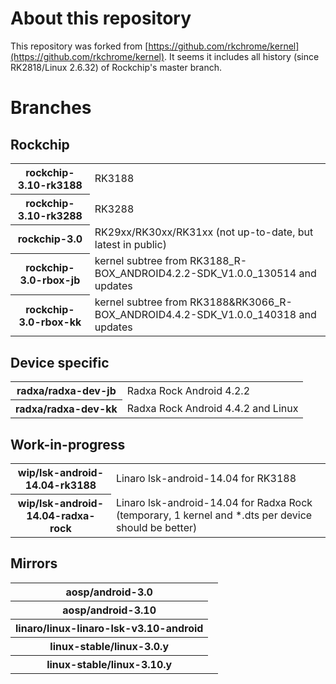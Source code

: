 # About this repository

This repository was forked from [https://github.com/rkchrome/kernel](https://github.com/rkchrome/kernel). It seems it includes all history (since RK2818/Linux 2.6.32) of Rockchip's master branch.

# Branches

## Rockchip

<table>
  <tr>
    <th>rockchip-3.10-rk3188</th>
    <td>RK3188</td>
  </tr>
  <tr>
    <th>rockchip-3.10-rk3288</th>
    <td>RK3288</td>
  </tr>
  <tr>
    <th>rockchip-3.0</th>
    <td>RK29xx/RK30xx/RK31xx (not up-to-date, but latest in public)</td>
  </tr>
  <tr>
    <th>rockchip-3.0-rbox-jb</th>
    <td>kernel subtree from RK3188_R-BOX_ANDROID4.2.2-SDK_V1.0.0_130514 and updates</td>
  </tr>
  <tr>
    <th>rockchip-3.0-rbox-kk</th>
    <td>kernel subtree from RK3188&RK3066_R-BOX_ANDROID4.4.2-SDK_V1.0.0_140318 and updates</td>
  </tr>
</table>

## Device specific

<table>
  <tr>
    <th>radxa/radxa-dev-jb</th>
    <td>Radxa Rock Android 4.2.2</td>
  </tr>
  <tr>
    <th>radxa/radxa-dev-kk</th>
    <td>Radxa Rock Android 4.4.2 and Linux</td>
  </tr>
</table>

## Work-in-progress

<table>
  <tr>
    <th>wip/lsk-android-14.04-rk3188</th>
    <td>Linaro lsk-android-14.04 for RK3188</td>
  </tr>
  <tr>
    <th>wip/lsk-android-14.04-radxa-rock</th>
    <td>Linaro lsk-android-14.04 for Radxa Rock (temporary, 1 kernel and *.dts per device should be better)</td>
  </tr>
</table>

## Mirrors

<table>
  <tr>
    <th>aosp/android-3.0</th>
    <td></td>
  </tr>
  <tr>
    <th>aosp/android-3.10</th>
    <td></td>
  </tr>
  <tr>
    <th>linaro/linux-linaro-lsk-v3.10-android</th>
    <td></td>
  </tr>
  <tr>
    <th>linux-stable/linux-3.0.y</th>
    <td></td>
  </tr>
  <tr>
    <th>linux-stable/linux-3.10.y</th>
    <td></td>
  </tr>
</table>
